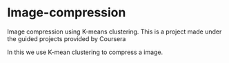 # Image-compression
Image compression using K-means clustering. 
This is a project made under the guided projects provided by Coursera

In this we use K-mean clustering to compress a image.
